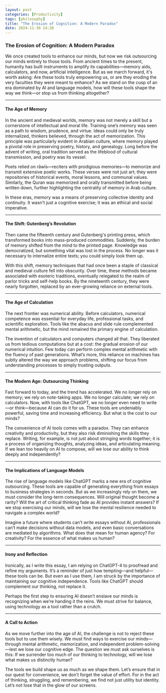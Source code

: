```yaml
---
layout: post
categories: [Productivity]
tags: [philosophy]
title: "The Erosion of Cognition: A Modern Paradox"
date: 2024-11-30 14:20
---
```


### The Erosion of Cognition: A Modern Paradox

We once created tools to enhance our minds, but now we risk outsourcing our minds entirely to those tools. From ancient times to the present, humanity has built instruments to amplify its capabilities—memory aids, calculators, and now, artificial intelligence. But as we march forward, it's worth asking: Are these tools truly empowering us, or are they eroding the very faculties they were meant to enhance? As we stand on the cusp of an era dominated by AI and language models, how will these tools shape the way we think—or stop us from thinking altogether?

---

#### **The Age of Memory**

In the ancient and medieval worlds, memory was not merely a skill but a cornerstone of intellectual and moral life. Training one’s memory was seen as a path to wisdom, prudence, and virtue. Ideas could only be truly internalized, thinkers believed, through the act of memorization. This principle was particularly evident in Arabian culture, where memory played a pivotal role in preserving poetry, history, and genealogy. Long before the advent of writing, oral tradition served as the lifeblood of cultural transmission, and poetry was its vessel.

Poets relied on rāwīs—reciters with prodigious memories—to memorize and transmit extensive poetic works. These verses were not just art; they were repositories of historical events, moral lessons, and communal values. Similarly, the Quran was memorized and orally transmitted before being written down, further highlighting the centrality of memory in Arab culture.

In these eras, memory was a means of preserving collective identity and continuity. It wasn’t just a cognitive exercise; it was an ethical and social imperative.

---

#### **The Shift: Gutenberg’s Revolution**

Then came the fifteenth century and Gutenberg's printing press, which transformed books into mass-produced commodities. Suddenly, the burden of memory shifted from the mind to the printed page. Knowledge was democratized, but something vital was lost in the process. No longer was it necessary to internalize entire texts; you could simply look them up.

With this shift, memory techniques that had once been a staple of classical and medieval culture fell into obscurity. Over time, these methods became associated with esoteric traditions, eventually relegated to the realm of parlor tricks and self-help books. By the nineteenth century, they were nearly forgotten, replaced by an ever-growing reliance on external tools.

---

#### **The Age of Calculation**

The next frontier was numerical ability. Before calculators, numerical competence was essential for everyday life, professional tasks, and scientific exploration. Tools like the abacus and slide rule complemented mental arithmetic, but the mind remained the primary engine of calculation.

The invention of calculators and computers changed all that. They liberated us from tedious computations but at a cost: the gradual erosion of our numerical intuition. Few today can perform complex mental arithmetic with the fluency of past generations. What’s more, this reliance on machines has subtly altered the way we approach problems, shifting our focus from understanding processes to simply trusting outputs.

---

#### **The Modern Age: Outsourcing Thinking**

Fast forward to today, and the trend has accelerated. We no longer rely on memory; we rely on note-taking apps. We no longer calculate; we rely on calculators. Now, with tools like ChatGPT, we no longer even need to write—or think—because AI can do it for us. These tools are undeniably powerful, saving time and increasing efficiency. But what is the cost to our minds?

The convenience of AI tools comes with a paradox. They can enhance creativity and productivity, but they also risk diminishing the skills they replace. Writing, for example, is not just about stringing words together; it is a process of organizing thoughts, analyzing ideas, and articulating meaning. If we lean too heavily on AI to compose, will we lose our ability to think deeply and independently?

---

#### **The Implications of Language Models**

The rise of language models like ChatGPT marks a new era of cognitive outsourcing. These tools are capable of generating everything from essays to business strategies in seconds. But as we increasingly rely on them, we must consider the long-term consequences. Will original thought become a rarity? Will the art of critical thinking fade as AI provides instant answers? If we stop exercising our minds, will we lose the mental resilience needed to navigate a complex world?

Imagine a future where students can’t write essays without AI, professionals can’t make decisions without data models, and even basic conversations are mediated by algorithms. What does that mean for human agency? For creativity? For the essence of what makes us human?

---

#### **Irony and Reflection**

Ironically, as I write this essay, I am relying on ChatGPT-4 to proofread and refine my arguments. It’s a reminder of just how tempting—and helpful—these tools can be. But even as I use them, I am struck by the importance of maintaining our cognitive independence. Tools like ChatGPT should complement our thinking, not replace it.

Perhaps the first step to ensuring AI doesn’t enslave our minds is recognizing when we’re handing it the reins. We must strive for balance, using technology as a tool rather than a crutch.

---

#### **A Call to Action**

As we move further into the age of AI, the challenge is not to reject these tools but to use them wisely. We must find ways to exercise our minds—through mental arithmetic, memorization, and independent problem-solving—lest we lose our cognitive edge. The question we must ask ourselves is this: If we surrender too much of our thinking to technology, will we lose what makes us distinctly human?

The tools we build shape us as much as we shape them. Let’s ensure that in our quest for convenience, we don’t forget the value of effort. For in the act of thinking, struggling, and remembering, we find not just utility but identity. Let’s not lose that in the glow of our screens.

